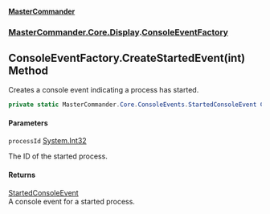#### [MasterCommander](MasterCommander.md 'MasterCommander')
### [MasterCommander.Core.Display](MasterCommander.md#MasterCommander.Core.Display 'MasterCommander.Core.Display').[ConsoleEventFactory](ConsoleEventFactory.md 'MasterCommander.Core.Display.ConsoleEventFactory')

## ConsoleEventFactory.CreateStartedEvent(int) Method

Creates a console event indicating a process has started.

```csharp
private static MasterCommander.Core.ConsoleEvents.StartedConsoleEvent CreateStartedEvent(int processId);
```
#### Parameters

<a name='MasterCommander.Core.Display.ConsoleEventFactory.CreateStartedEvent(int).processId'></a>

`processId` [System.Int32](https://docs.microsoft.com/en-us/dotnet/api/System.Int32 'System.Int32')

The ID of the started process.

#### Returns
[StartedConsoleEvent](StartedConsoleEvent.md 'MasterCommander.Core.ConsoleEvents.StartedConsoleEvent')  
A console event for a started process.
